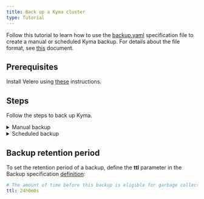 ```yaml
---
title: Back up a Kyma cluster
type: Tutorial
---
```

Follow this tutorial to learn how to use the [backup.yaml](./assets/backup.yaml) specification file to create a manual or scheduled Kyma backup. For details about the file format, see [this](https://velero.io/docs/v1.0.0/api-types/backup/) document.

## Prerequisites

Install Velero using [these](/components/backup/#installation-install-velero) instructions. 

## Steps

Follow the steps to back up Kyma.

<div tabs name="backup">
    <details>
    <summary>
    Manual backup
    </summary>

To create a manual backup, use the [Backup](https://velero.io/docs/v1.1.0/api-types/backup/) custom resource. Deploy the following CR to the `kyma-system` Namespace to instruct the Velero server to create a backup. Make sure the indentation is correct.

A sample backup configuration looks like this:

```yaml
---
apiVersion: velero.io/v1
kind: Backup
metadata:
  name: kyma-backup
  namespace: kyma-system
spec:
  includedNamespaces:
  - '*'
  includedResources:
  - '*'
  includeClusterResources: true
  storageLocation: default
  volumeSnapshotLocations:
  - default
```

To trigger the backup process, run the following command:

```
kubectl apply -f {filename}
```
</details>
    <details>
    <summary>
    Scheduled backup
    </summary>

By default, the backup runs once a day every day from Monday to Friday. To set up a different backup schedule, create a Schedule custom resource based on the [Backup] Velero CRD. Deploy it in the `kyma-system` Namespace to instruct the Velero Server to schedule a cluster backup. Make sure the indentation is correct.

A sample scheduled backup configuration looks like this:

```yaml
---
apiVersion: velero.io/v1
kind: Schedule
metadata:
  name: kyma-backup
  namespace: kyma-system
spec:
  template:
    includedNamespaces:
    - '*'
    includedResources:
    - '*'
    includeClusterResources: true
    storageLocation: default
    volumeSnapshotLocations:
    - default
  schedule: 0 1 * * *
```

To schedule a backup, run the following command:

```bash
kubectl apply -f {filename}
```
</details>
</div>

## Backup retention period

To set the retention period of a backup, define the **ttl** parameter in the Backup specification [definition](https://velero.io/docs/v1.0.0/api-types/backup/):

```yaml  
# The amount of time before this backup is eligible for garbage collection.
ttl: 24h0m0s
```
